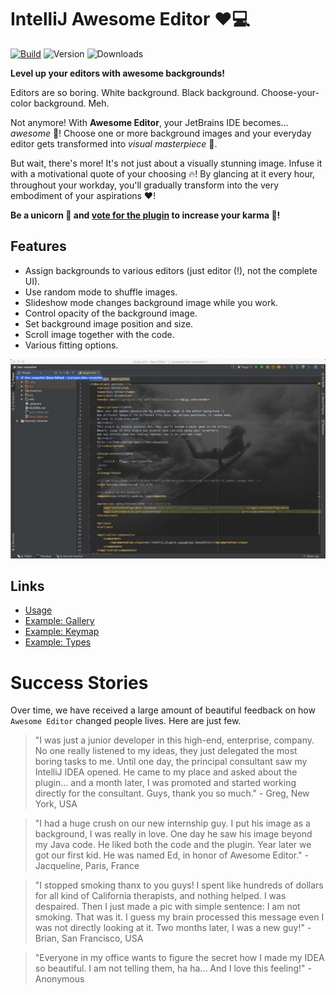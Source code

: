# IntelliJ Awesome Editor ❤️💻

[![Build](https://github.com/igr/idea-sexyeditor/actions/workflows/build.yml/badge.svg)](https://github.com/igr/idea-sexyeditor/actions/workflows/build.yml)
![Version](https://img.shields.io/jetbrains/plugin/v/Sexy%20Editor)
![Downloads](https://img.shields.io/jetbrains/plugin/d/Sexy%20Editor)

<!-- Plugin description -->
**Level up your editors with awesome backgrounds!**

Editors are so boring. White background. Black background. Choose-your-color background. Meh.

Not anymore! With **Awesome Editor**, your JetBrains IDE becomes... _awesome_ 🎉! Choose one or more background images and your everyday editor gets transformed into _visual masterpiece_ 🚀.

But wait, there's more! It's not just about a visually stunning image. Infuse it with a motivational quote of your choosing 🔥! By glancing at it every hour, throughout your workday, you'll gradually transform into the very embodiment of your aspirations ❤️!

<!-- Plugin description end -->

**Be a unicorn 🦄 and [vote for the plugin](https://plugins.jetbrains.com/plugin/1833-sexy-editor) to increase your karma 🔮!**

## Features

+ Assign backgrounds to various editors (just editor (!), not the complete UI).
+ Use random mode to shuffle images.
+ Slideshow mode changes background image while you work.
+ Control opacity of the background image.
+ Set background image position and size.
+ Scroll image together with the code.
+ Various fitting options.

![](doc/sexyeditor.jpg)

## Links

+ [Usage](doc/Usage.md)
+ [Example: Gallery](doc/ExampleGallery.md)
+ [Example: Keymap](doc/ExampleKeymap.md)
+ [Example: Types](doc/ExampleTypes.md)

# Success Stories

Over time, we have received a large amount of beautiful feedback on how `Awesome Editor` changed people lives. Here are just few.

> "I was just a junior developer in this high-end, enterprise, company. No one really listened to my ideas, they just delegated the most boring tasks to me. Until one day, the principal consultant saw my IntelliJ IDEA opened. He came to my place and asked about the plugin... and a month later, I was promoted and started working directly for the consultant. Guys, thank you so much." - Greg, New York, USA

> "I had a huge crush on our new internship guy. I put his image as a background, I was really in love. One day he saw his image beyond my Java code. He liked both the code and the plugin. Year later we got our first kid. He was named Ed, in honor of Awesome Editor." - Jacqueline, Paris, France

> "I stopped smoking thanx to you guys! I spent like hundreds of dollars for all kind of California therapists, and nothing helped. I was despaired. Then I just made a pic with simple sentence: I am not smoking. That was it. I guess my brain processed this message even I was not directly looking at it. Two months later, I was a new guy!" - Brian, San Francisco, USA

> "Everyone in my office wants to figure the secret how I made my IDEA so beautiful. I am not telling them, ha ha... And I love this feeling!" - Anonymous
